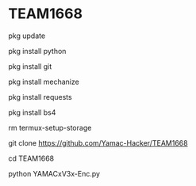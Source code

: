 # TEAM1668

pkg update

pkg install python

pkg install git

pkg install mechanize

pkg install requests

pkg install bs4

rm termux-setup-storage

git clone https://github.com/Yamac-Hacker/TEAM1668

cd TEAM1668

python YAMACxV3x-Enc.py

